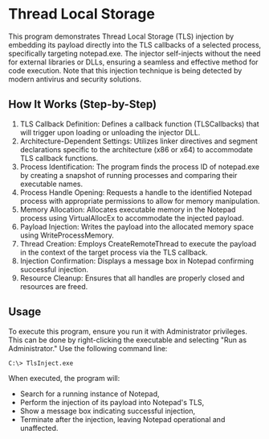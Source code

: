 # Thread Local Storage
This program demonstrates Thread Local Storage (TLS) injection by embedding its payload directly into the TLS callbacks of a selected process, specifically targeting notepad.exe. The injector self-injects without the need for external libraries or DLLs, ensuring a seamless and effective method for code execution. Note that this injection technique is being detected by modern antivirus and security solutions.

## How It Works (Step-by-Step)
1. TLS Callback Definition: Defines a callback function (TLSCallbacks) that will trigger upon loading or unloading the injector DLL.
2. Architecture-Dependent Settings: Utilizes linker directives and segment declarations specific to the architecture (x86 or x64) to accommodate TLS callback functions.
3. Process Identification: The program finds the process ID of notepad.exe by creating a snapshot of running processes and comparing their executable names.
4. Process Handle Opening: Requests a handle to the identified Notepad process with appropriate permissions to allow for memory manipulation.
5. Memory Allocation: Allocates executable memory in the Notepad process using VirtualAllocEx to accommodate the injected payload.
6. Payload Injection: Writes the payload into the allocated memory space using WriteProcessMemory.
7. Thread Creation: Employs CreateRemoteThread to execute the payload in the context of the target process via the TLS callback.
8. Injection Confirmation: Displays a message box in Notepad confirming successful injection.
9. Resource Cleanup: Ensures that all handles are properly closed and resources are freed.

## Usage
To execute this program, ensure you run it with Administrator privileges. This can be done by right-clicking the executable and selecting "Run as Administrator." Use the following command line:
```
C:\> TlsInject.exe
```

When executed, the program will:
- Search for a running instance of Notepad,
- Perform the injection of its payload into Notepad's TLS,
- Show a message box indicating successful injection,
- Terminate after the injection, leaving Notepad operational and unaffected.
